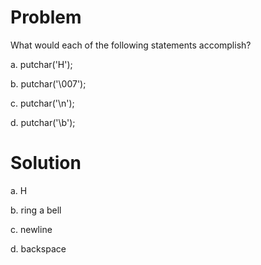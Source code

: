 # Problem
What would each of the following statements accomplish? 

a. putchar('H');

b. putchar('\007'); 

c. putchar('\n'); 

d. putchar('\b');
# Solution
a. H

b. ring a bell

c. newline

d. backspace
